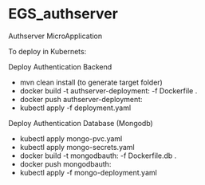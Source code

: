 # EGS_authserver
Authserver MicroApplication

To deploy in Kubernets:

Deploy Authentication Backend

- mvn clean install (to generate target folder)
- docker build -t authserver-deployment:<version> -f Dockerfile .
- docker push authserver-deployment:<version>
- kubectl apply -f deployment.yaml

Deploy Authentication Database (Mongodb)

- kubectl apply mongo-pvc.yaml
- kubectl apply mongo-secrets.yaml
- docker build -t mongodbauth:<version> -f Dockerfile.db .
- docker push mongodbauth:<version>
- kubectl apply -f mongo-deployment.yaml

